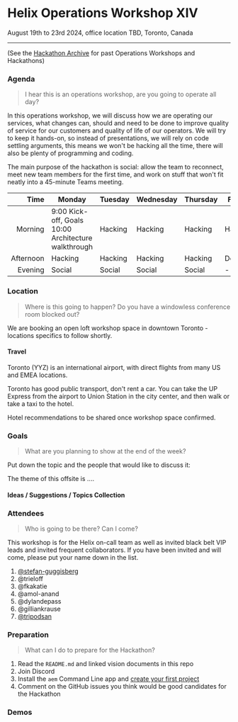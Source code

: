 # Helix Operations Workshop XIV

August 19th to 23rd 2024, office location TBD, Toronto, Canada

---

(See the [Hackathon Archive](./README.md) for past Operations Workshops and Hackathons)

### Agenda

> I hear this is an operations workshop, are you going to operate all day?

In this operations workshop, we will discuss how we are operating our services, what changes can, should and need to be done to
improve quality of service for our customers and quality of life of our operators. We will try to keep it hands-on, so instead
of presentations, we will rely on code settling arguments, this means we won't be hacking all the time, there will also be plenty 
of programming and coding.

The main purpose of the hackathon is social: allow the team to reconnect, meet new team members for the first time, and work on 
stuff that won't fit neatly into a 45-minute Teams meeting.

| Time      | Monday                              | Tuesday           | Wednesday         | Thursday          | Friday            |
| --------: | ----------------------------------- | ----------------- | ----------------- | ----------------- | ----------------- |
|   Morning | 9:00 Kick-off, Goals<br>10:00 Architecture walkthrough | Hacking | Hacking | Hacking | Hacking  |
| Afternoon | Hacking | Hacking | Hacking | Hacking | Demos |
|   Evening | Social                          | Social        | Social        | Social        | -       |

### Location

> Where is this going to happen? Do you have a windowless conference room blocked out?

We are booking an open loft workshop space in downtown Toronto - locations specifics to follow shortly.

#### Travel

Toronto (YYZ) is an international airport, with direct flights from many US and EMEA locations. 

Toronto has good public transport, don't rent a car. You can take the UP Express from the airport to Union Station in the city center, and then walk or take a taxi to the hotel.

Hotel recommendations to be shared once workshop space confirmed.   

### Goals

> What are you planning to show at the end of the week?

Put down the topic and the people that would like to discuss it:

The theme of this offsite is ....


#### Ideas / Suggestions / Topics Collection




### Attendees

> Who is going to be there? Can I come?

This workshop is for the Helix on-call team as well as invited black belt VIP leads and invited frequent collaborators.
If you have been invited and will come, please put your name down in the list.

1. [@stefan-guggisberg](https://github.com/stefan-guggisberg)
2. @trieloff
3. @fkakatie
4. @amol-anand
5. @dylandepass
6. @gilliankrause
7. [@tripodsan](https://github.com/tripodsan)

### Preparation

> What can I do to prepare for the Hackathon?

1. Read the `README.md` and linked vision documents in this repo
2. Join Discord
3. Install the `aem` Command Line app and [create your first project](https://www.aem.live/tutorial)
4. Comment on the GitHub issues you think would be good candidates for the Hackathon

### Demos
